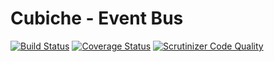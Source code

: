 # Cubiche - Event Bus
[![Build Status](https://travis-ci.org/cubiche/event-bus.svg?branch=master)](https://travis-ci.org/cubiche/event-bus) [![Coverage Status](https://coveralls.io/repos/github/cubiche/event-bus/badge.svg?branch=master)](https://coveralls.io/github/cubiche/event-bus?branch=master) [![Scrutinizer Code Quality](https://scrutinizer-ci.com/g/cubiche/event-bus/badges/quality-score.png?b=master)](https://scrutinizer-ci.com/g/cubiche/event-bus/?branch=master) 
